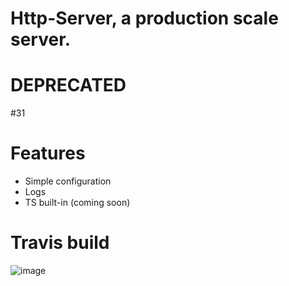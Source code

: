 # Http-Server, a production scale server.
# DEPRECATED
#31
 # Features
- Simple configuration
- Logs
- TS built-in (coming soon)
 # Travis build
![image](https://api.travis-ci.com/J-P-S-O/Http-Server.svg?branch=main)
